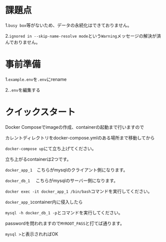 # 課題点
1.`busy box`等がないため、データの永続化はできておりません。

2.`ignored in --skip-name-resolve mode`という`Warning`メッセージの解決が済んでおりません。

# 事前準備

1.`example.env`を`.env`にrename

2.`.env`を編集する


# クイックスタート
Docker Composeでimageの作成、containerの起動まで行いますので

カレントディレクトリをdocker-compose.ymlのある場所まで移動してから

`docker-compose up`にて立ち上げてください。

立ち上がるcontainerは2つです。

`docker_app_1`　こちらがmysqlのクライアント側になります。

`docker_db_1`　 こちらがmysqlのサーバー側になります。

`docker exec -it docker_app_1 /bin/bash`コマンドを実行してください。

`docker_app_1`container内に侵入したら

`mysql -h docker_db_1 -p`とコマンドを実行してください。

passwordを問われますので`MYROOT_PASS`と打てば通ります。

`mysql >`と表示されればOK

